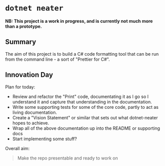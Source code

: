 # `dotnet neater`

**NB: This project is a work in progress, and is currently not much more than a prototype.**

## Summary
The aim of this project is to build a C# code formatting tool that can be run from the command line -
a sort of "Prettier for C#".

## Innovation Day
Plan for today:
- Review and refactor the "Print" code, documentating it as I go so I understand it and capture that
understanding in the documentation.
- Write some supporting tests for some of the core code, partly to act as living documentation.
- Create a "Vision Statement" or similar that sets out what dotnet-neater hopes to achieve.
- Wrap all of the above documentation up into the README or supporting docs
- Start implementing some stuff?

Overall aim:
> Make the repo presentable and ready to work on
